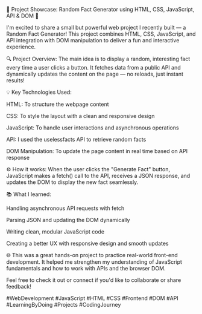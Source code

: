 🎉 Project Showcase: Random Fact Generator using HTML, CSS, JavaScript, API & DOM 🧠

I'm excited to share a small but powerful web project I recently built — a Random Fact Generator! This project combines HTML, CSS, JavaScript, and API integration with DOM manipulation to deliver a fun and interactive experience.

🔍 Project Overview:
The main idea is to display a random, interesting fact every time a user clicks a button. It fetches data from a public API and dynamically updates the content on the page — no reloads, just instant results!

💡 Key Technologies Used:

HTML: To structure the webpage content

CSS: To style the layout with a clean and responsive design

JavaScript: To handle user interactions and asynchronous operations

API: I used the uselessfacts API to retrieve random facts

DOM Manipulation: To update the page content in real time based on API response

⚙ How it works:
When the user clicks the "Generate Fact" button, JavaScript makes a fetch() call to the API, receives a JSON response, and updates the DOM to display the new fact seamlessly.

📚 What I learned:

Handling asynchronous API requests with fetch

Parsing JSON and updating the DOM dynamically

Writing clean, modular JavaScript code

Creating a better UX with responsive design and smooth updates

🌐 This was a great hands-on project to practice real-world front-end development. It helped me strengthen my understanding of JavaScript fundamentals and how to work with APIs and the browser DOM.

Feel free to check it out or connect if you'd like to collaborate or share feedback!

#WebDevelopment #JavaScript #HTML #CSS #Frontend #DOM #API #LearningByDoing #Projects #CodingJourney
